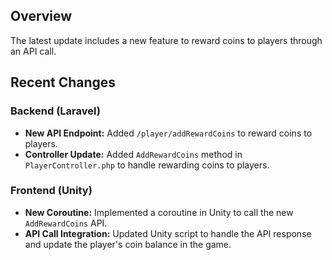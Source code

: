 ## Overview

The latest update includes a new feature to reward coins to players through an API call.

## Recent Changes

### Backend (Laravel)

- **New API Endpoint:** Added `/player/addRewardCoins` to reward coins to players.
- **Controller Update:** Added `AddRewardCoins` method in `PlayerController.php` to handle rewarding coins to players.

### Frontend (Unity)

- **New Coroutine:** Implemented a coroutine in Unity to call the new `AddRewardCoins` API.
- **API Call Integration:** Updated Unity script to handle the API response and update the player's coin balance in the game.
